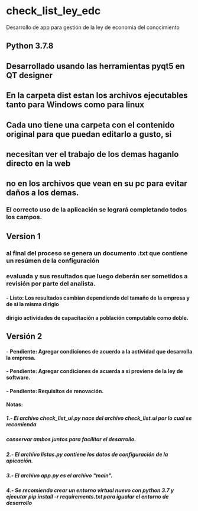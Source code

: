 # check_list_ley_edc
Desarrollo de app para gestión de la ley de economia del conocimiento

## Python 3.7.8
## Desarrollado usando las herramientas pyqt5 en QT designer

## En la carpeta dist estan los archivos ejecutables tanto para Windows como para linux
## Cada uno tiene una carpeta con el contenido original para que puedan editarlo a gusto, si 
## necesitan ver el trabajo de los demas haganlo directo en la web  
## no en los archivos que vean en su pc para evitar daños a los demas.


### El correcto uso de la aplicación se logrará completando todos los campos.

## Version 1

### al final del proceso se genera un documento .txt que contiene un resúmen de la configuración 
### evaluada y sus resultados que luego deberán ser sometidos a revisión por parte del analista.

#### - Listo: Los resultados cambian dependiendo del tamaño de la empresa y de si la misma dirigio 
#### dirigio actividades de capacitación a población computable como doble.


## Versión 2

#### - Pendiente: Agregar condiciones de acuerdo a la actividad que desarrolla la empresa.
#### - Pendiente: Agregar condiciones de acuerda a si proviene de la ley de software.
#### - Pendiente: Requisitos de renovación.


#### Notas:
##### 1.- El archivo check_list_ui.py nace del archivo check_list.ui por lo cual se recomienda 
##### conservar ambos juntos para facilitar el desarrollo.  
##### 2.- El archivo listas.py contiene los datos de configuración de la apicación.
##### 3.- El archivo app.py es el archivo "main".
##### 4.- Se recomienda crear un entorno virtual nuevo con python 3.7 y ejecutar pip install -r requirements.txt para igualar el entorno de desarrollo
